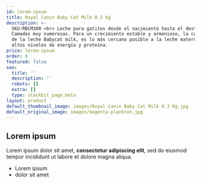 ```yaml
---
id: lorem-ipsum
title: Royal Canin Baby Cat Milk 0.3 Kg
description: >-
  SKU:RBCM300 <br> Leche para gatitos desde el nacimiento hasta el destete.
  Camadas muy numerosas. Para un crecimiento estable y armonioso, la composición
  de la leche Babycat milk, es lo más cercano posible a la leche materna, con
  altos niveles de energía y proteína.
price: lorem-ipsum
order: 0
featured: false
seo:
  title: ''
  description: ''
  robots: []
  extra: []
  type: stackbit_page_meta
layout: product
default_thumbnail_image: images/Royal Canin Baby Cat Milk 0.3 Kg.jpg
default_original_image: images/magenta-plankton.jpg
---
```

## Lorem ipsum

Lorem ipsum dolor sit amet, **consectetur adipiscing elit**, sed do eiusmod tempor incididunt ut labore et dolore magna aliqua.

- Lorem ipsum
- dolor sit amet